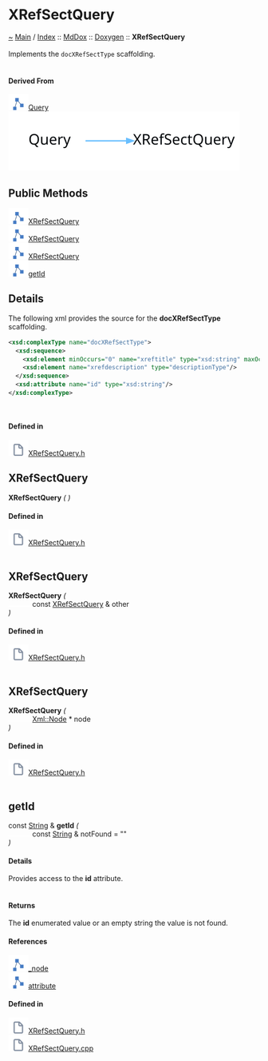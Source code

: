 <a id="xrefsectquery"></a>
<h1>XRefSectQuery</h1>
<a id="classMdDox_1_1Doxygen_1_1XRefSectQuery"></a>
<a id="mddoxdoxygenxrefsectquery"></a>
<a href="https://github.com/CharlesCarley/MdDox">~</a>
<a href="indexpage.md#main">Main</a>
<span class="inline-text">/</span>
<a href="index.md#index">Index</a>
<span class="inline-text">::</span>
<a href="namespaceMdDox.md#mddox">MdDox</a>
<span class="inline-text">::</span>
<a href="namespaceMdDox_1_1Doxygen.md#doxygen">Doxygen</a>
<span class="inline-text">::</span>
<span class="bold-text"><b>XRefSectQuery</b></span>
<br/>
<br/>
<span class="inline-text">Implements the </span>
<code class="typewriter">docXRefSectType</code>
<span class="inline-text"> scaffolding. </span>
<br/>
<br/>
<a id="derived-from"></a>
<h4>Derived From</h4>
<span class="icon-list-item"><a href="classMdDox_1_1Doxygen_1_1Query.md#query" class="icon-list-item"><img src="../images/class24px.svg" class="icon-list-item"/><span class="icon-list-item">Query</span>
</a>
</span>
<br/>
<img src="../images/internal-diagram-93.dot.svg"/><br/>
<a id="public-methods"></a>
<h2>Public Methods</h2>
<span class="icon-list-item"><a href="#xrefsectquery" class="icon-list-item"><img src="../images/class24px.svg" class="icon-list-item"/><span class="icon-list-item">XRefSectQuery</span>
</a>
</span>
<br/>
<span class="icon-list-item"><a href="#xrefsectquery" class="icon-list-item"><img src="../images/class24px.svg" class="icon-list-item"/><span class="icon-list-item">XRefSectQuery</span>
</a>
</span>
<br/>
<span class="icon-list-item"><a href="#xrefsectquery" class="icon-list-item"><img src="../images/class24px.svg" class="icon-list-item"/><span class="icon-list-item">XRefSectQuery</span>
</a>
</span>
<br/>
<span class="icon-list-item"><a href="#getid" class="icon-list-item"><img src="../images/class24px.svg" class="icon-list-item"/><span class="icon-list-item">getId</span>
</a>
</span>
<br/>
<a id="details"></a>
<h2>Details</h2>
<span class="inline-text">The following xml provides the source for the </span>
<span class="bold-text"><b>docXRefSectType</b></span>
<span class="inline-text"> scaffolding.</span>

```xml
<xsd:complexType name="docXRefSectType">
  <xsd:sequence>
    <xsd:element minOccurs="0" name="xreftitle" type="xsd:string" maxOccurs="unbounded"/>
    <xsd:element name="xrefdescription" type="descriptionType"/>
  </xsd:sequence>
  <xsd:attribute name="id" type="xsd:string"/>
</xsd:complexType>
```
<br/>
<a id="defined-in"></a>
<h4>Defined in</h4>
<span class="icon-list-item"><a href="https://github.com/CharlesCarley/MdDox/blob/master/Tools/Doxygen/XRefSectQuery.h#L46" class="icon-list-item"><img src="../images/file24px.svg" class="icon-list-item"/><span class="icon-list-item">XRefSectQuery.h</span>
</a>
</span>
<br/>
<a id="xrefsectquery"></a>
<h2>XRefSectQuery</h2>
<span class="bold-text"><b>XRefSectQuery</b></span>
<span class="italic-text"><i>(</i></span>
<span class="italic-text"><i>)</i></span>
<a id="defined-in"></a>
<h4>Defined in</h4>
<span class="icon-list-item"><a href="https://github.com/CharlesCarley/MdDox/blob/master/Tools/Doxygen/XRefSectQuery.h#L48" class="icon-list-item"><img src="../images/file24px.svg" class="icon-list-item"/><span class="icon-list-item">XRefSectQuery.h</span>
</a>
</span>
<br/>
<br/>
<a id="xrefsectquery"></a>
<h2>XRefSectQuery</h2>
<span class="bold-text"><b>XRefSectQuery</b></span>
<span class="italic-text"><i>(</i></span>
<div class="paragraph">
<span class="paragraph"><img src="../images/horSpace24px.svg"/><span class="inline-text">const </span>
<a href="classMdDox_1_1Doxygen_1_1XRefSectQuery.md#xrefsectquery">XRefSectQuery</a>
<span class="inline-text"> &amp;</span>
<span class="inline-text">other</span>
</span>
</div>
<span class="italic-text"><i>)</i></span>
<a id="defined-in"></a>
<h4>Defined in</h4>
<span class="icon-list-item"><a href="https://github.com/CharlesCarley/MdDox/blob/master/Tools/Doxygen/XRefSectQuery.h#L49" class="icon-list-item"><img src="../images/file24px.svg" class="icon-list-item"/><span class="icon-list-item">XRefSectQuery.h</span>
</a>
</span>
<br/>
<br/>
<a id="xrefsectquery"></a>
<h2>XRefSectQuery</h2>
<span class="bold-text"><b>XRefSectQuery</b></span>
<span class="italic-text"><i>(</i></span>
<div class="paragraph">
<span class="paragraph"><img src="../images/horSpace24px.svg"/><a href="classMdDox_1_1Xml_1_1Node.md#xmlnode">Xml::Node</a>
<span class="inline-text"> *</span>
<span class="inline-text">node</span>
</span>
</div>
<span class="italic-text"><i>)</i></span>
<a id="defined-in"></a>
<h4>Defined in</h4>
<span class="icon-list-item"><a href="https://github.com/CharlesCarley/MdDox/blob/master/Tools/Doxygen/XRefSectQuery.h#L51" class="icon-list-item"><img src="../images/file24px.svg" class="icon-list-item"/><span class="icon-list-item">XRefSectQuery.h</span>
</a>
</span>
<br/>
<br/>
<a id="getid"></a>
<h2>getId</h2>
<span class="inline-text">const </span>
<a href="namespaceMdDox.md#string">String</a>
<span class="inline-text"> &amp;</span>
<span class="bold-text"><b>getId</b></span>
<span class="italic-text"><i>(</i></span>
<div class="paragraph">
<span class="paragraph"><img src="../images/horSpace24px.svg"/><span class="inline-text">const </span>
<a href="namespaceMdDox.md#string">String</a>
<span class="inline-text"> &amp;</span>
<span class="inline-text">notFound</span>
<span class="inline-text"> = </span>
<span class="inline-text">&quot;&quot;</span>
</span>
</div>
<span class="italic-text"><i>)</i></span>
<a id="details"></a>
<h4>Details</h4>
<span class="inline-text">Provides access to the </span>
<span class="bold-text"><b>id</b></span>
<span class="inline-text"> attribute. </span>
<br/>
<br/>
<a id="returns"></a>
<h4>Returns</h4>
<span class="inline-text">The </span>
<span class="bold-text"><b>id</b></span>
<span class="inline-text"> enumerated value or an empty string the value is not found. </span>
<br/>
<a id="references"></a>
<h4>References</h4>
<span class="icon-list-item"><a href="classMdDox_1_1Doxygen_1_1Query.md#_node" class="icon-list-item"><img src="../images/class24px.svg" class="icon-list-item"/><span class="icon-list-item">_node</span>
</a>
</span>
<br/>
<span class="icon-list-item"><a href="classMdDox_1_1Xml_1_1Node.md#attribute" class="icon-list-item"><img src="../images/class24px.svg" class="icon-list-item"/><span class="icon-list-item">attribute</span>
</a>
</span>
<br/>
<a id="defined-in"></a>
<h4>Defined in</h4>
<span class="icon-list-item"><a href="https://github.com/CharlesCarley/MdDox/blob/master/Tools/Doxygen/XRefSectQuery.h#L61" class="icon-list-item"><img src="../images/file24px.svg" class="icon-list-item"/><span class="icon-list-item">XRefSectQuery.h</span>
</a>
</span>
<br/>
<span class="icon-list-item"><a href="https://github.com/CharlesCarley/MdDox/blob/master/Tools/Doxygen/XRefSectQuery.cpp#L28" class="icon-list-item"><img src="../images/file24px.svg" class="icon-list-item"/><span class="icon-list-item">XRefSectQuery.cpp</span>
</a>
</span>
<br/>
<br/>
</div>
</div>
</body>
</html>
